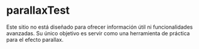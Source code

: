 
# parallaxTest
Este sitio no está diseñado para ofrecer información útil ni funcionalidades avanzadas. Su único objetivo es servir como una herramienta de práctica para el efecto parallax.

